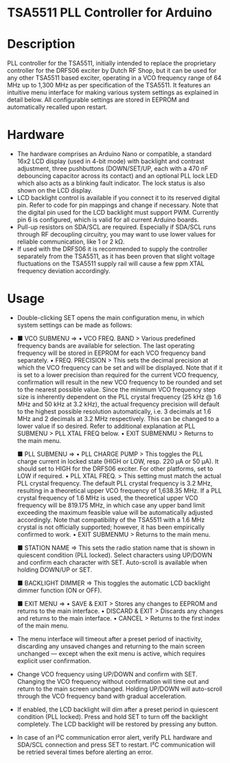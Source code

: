 # TSA5511 PLL Controller for Arduino

# Description
PLL controller for the TSA5511, initially intended to replace the proprietary controller for the DRFS06 exciter by Dutch RF Shop, but it can be used for any other TSA5511 based exciter, operating in a VCO frequency range of 64 MHz up to 1,300 MHz as per specification of the TSA5511.
It features an intuitive menu interface for making various system settings as explained in detail below. All configurable settings are stored in EEPROM and automatically recalled upon restart.

# Hardware
- The hardware comprises an Arduino Nano or compatible, a standard 16x2 LCD display (used in 4-bit mode) with backlight and contrast adjustment, three pushbuttons (DOWN/SET/UP, each with a 470 nF debouncing capacitor across its contact) and an optional PLL lock LED which also acts as a blinking fault indicator. The lock status is also shown on the LCD display.
- LCD backlight control is available if you connect it to its reserved digital pin. Refer to code for pin mappings and change if necessary. Note that the digital pin used for the LCD backlight must support PWM. Currently pin 6 is configured, which is valid for all current Arduino boards.
- Pull-up resistors on SDA/SCL are required. Especially if SDA/SCL runs through RF decoupling circuitry, you may want to use lower values for reliable communication, like 1 or 2 kΩ.
- If used with the DRFS06 it is recommended to supply the controller separately from the TSA5511, as it has been proven that slight voltage fluctuations on the TSA5511 supply rail will cause a few ppm XTAL frequency deviation accordingly.

# Usage
- Double-clicking SET opens the main configuration menu, in which system settings can be made as follows:
- 
    ■ VCO SUBMENU      => • VCO FREQ. BAND  >  Various predefined frequency bands are available for selection. The last operating frequency will be stored in EEPROM
                                               for each VCO frequency band separately.
                          • FREQ. PRECISION >  This sets the decimal precision at which the VCO frequency can be set and will be displayed. Note that if it is set to
                                               a lower precision than required for the current VCO frequency, confirmation will result in the new VCO frequency to be
                                               rounded and set to the nearest possible value. Since the minimum VCO frequency step size is inherently dependent on the
                                               PLL crystal frequency (25 kHz @ 1.6 MHz and 50 kHz at 3.2 kHz), the actual frequency precision will default to the
                                               highest possible resolution automatically, i.e. 3 decimals at 1.6 MHz and 2 decimals at 3.2 MHz respectively. This can
                                               be changed to a lower value if so desired. Refer to additional explanation at PLL SUBMENU > PLL XTAL FREQ below.
                          • EXIT SUBMENMU   >  Returns to the main menu.

    ■ PLL SUBMENU      => • PLL CHARGE PUMP >  This toggles the PLL charge current in locked state (HIGH or LOW, resp. 220 µA or 50 µA). It should set to HIGH for the
                                               DRFS06 exciter. For other platforms, set to LOW if required.
                          • PLL XTAL FREQ.  >  This setting must match the actual PLL crystal frequency. The default PLL crystal frequency is 3.2 MHz, resulting in a
                                               theoretical upper VCO frequency of 1,638.35 MHz. If a PLL crystal frequency of 1.6 MHz is used, the theoretical upper
                                               VCO frequency will be 819.175 MHz, in which case any upper band limit exceeding the maximum feasible value will be
                                               automatically adjusted accordingly.
                                               Note that compatibility of the TSA5511 with a 1.6 MHz crystal is not officially supported; however, it has been
                                               empirically confirmed to work.
                          • EXIT SUBMENMU   >  Returns to the main menu.

    ■ STATION NAME     => This sets the radio station name that is shown in quiescent condition (PLL locked). Select characters using UP/DOWN and
                          confirm each character with SET. Auto-scroll is available when holding DOWN/UP or SET.

    ■ BACKLIGHT DIMMER => This toggles the automatic LCD backlight dimmer function (ON or OFF).

    ■ EXIT MENU        => • SAVE & EXIT     > Stores any changes to EEPROM and returns to the main interface.
                          • DISCARD & EXIT  > Discards any changes and returns to the main interface.
                          • CANCEL          > Returns to the first index of the main menu.

- The menu interface will timeout after a preset period of inactivity, discarding any unsaved changes and returning to the main screen unchanged — except when the exit menu is active, which requires explicit user confirmation.
- Change VCO frequency using UP/DOWN and confirm with SET. Changing the VCO frequency without confirmation will time out and return to the main screen unchanged. Holding UP/DOWN will auto-scroll through the VCO frequency band with gradual acceleration.
- If enabled, the LCD backlight will dim after a preset period in quiescent condition (PLL locked). Press and hold SET to turn off the backlight completely. The LCD backlight will be restored by pressing any button.
- In case of an I²C communication error alert, verify PLL hardware and SDA/SCL connection and press SET to restart. I²C communication will be retried several times before alerting an error.
